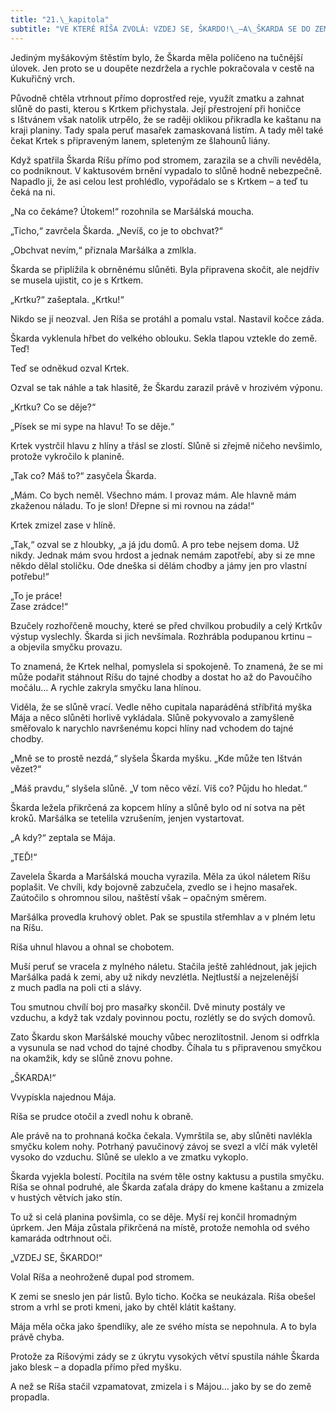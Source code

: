 ```yaml
---
title: "21.\_kapitola"
subtitle: "VE KTERÉ RÍŠA ZVOLÁ: VZDEJ SE, ŠKARDO!\_–A\_ŠKARDA SE DO ZEMĚ PROPADNE"
---
```


Jediným myšákovým štěstím bylo, že Škarda měla políčeno na tučnější úlovek. Jen proto se u doupěte nezdržela a rychle pokračovala v cestě na Kukuřičný vrch.

Původně chtěla vtrhnout přímo doprostřed reje, využít zmatku a zahnat slůně do pasti, kterou s Krtkem přichystala. Její přestrojení při honičce s Ištvánem však natolik utrpělo, že se raději oklikou přikradla ke kaštanu na kraji planiny. Tady spala peruť masařek zamaskovaná listím. A tady měl také čekat Krtek s připraveným lanem, spleteným ze šlahounů liány.

Když spatřila Škarda Ríšu přímo pod stromem, zarazila se a chvíli nevěděla, co podniknout. V kaktusovém brnění vypadalo to slůně hodně nebezpečně. Napadlo ji, že asi celou lest prohlédlo, vypořádalo se s Krtkem – a teď tu čeká na ni.

„Na co čekáme? Útokem!“ rozohnila se Maršálská moucha.

„Ticho,“ zavrčela Škarda. „Nevíš, co je to obchvat?“

„Obchvat nevím,“ přiznala Maršálka a zmlkla.

Škarda se připlížila k obrněnému slůněti. Byla připravena skočit, ale nejdřív se musela ujistit, co je s Krtkem.

„Krtku?“ zašeptala. „Krtku!“

Nikdo se jí neozval. Jen Ríša se protáhl a pomalu vstal. Nastavil kočce záda.

Škarda vyklenula hřbet do velkého oblouku. Sekla tlapou vztekle do země. Teď!

Teď se odněkud ozval Krtek.

Ozval se tak náhle a tak hlasitě, že Škardu zarazil právě v hrozivém výponu.

„Krtku? Co se děje?“

„Písek se mi sype na hlavu! To se děje.“

Krtek vystrčil hlavu z hlíny a třásl se zlostí. Slůně si zřejmě ničeho nevšimlo, protože vykročilo k planině.

„Tak co? Máš to?“ zasyčela Škarda.

„Mám. Co bych neměl. Všechno mám. I provaz mám. Ale hlavně mám zkaženou náladu. To je slon! Dřepne si mi rovnou na záda!“

Krtek zmizel zase v hlíně.

„Tak,“ ozval se z hloubky, „a já jdu domů. A pro tebe nejsem doma. Už nikdy. Jednak mám svou hrdost a jednak nemám zapotřebí, aby si ze mne někdo dělal stoličku. Ode dneška si dělám chodby a jámy jen pro vlastní potřebu!“

„To je práce!  
Zase zrádce!“

Bzučely rozhořčeně mouchy, které se před chvilkou probudily a celý Krtkův výstup vyslechly. Škarda si jich nevšímala. Rozhrábla podupanou krtinu – a objevila smyčku provazu.

To znamená, že Krtek nelhal, pomyslela si spokojeně. To znamená, že se mi může podařit stáhnout Ríšu do tajné chodby a dostat ho až do Pavoučího močálu… A rychle zakryla smyčku lana hlínou.

Viděla, že se slůně vrací. Vedle něho cupitala naparáděná stříbřitá myška Mája a něco slůněti horlivě vykládala. Slůně pokyvovalo a zamyšleně směřovalo k narychlo navršenému kopci hlíny nad vchodem do tajné chodby.

„Mně se to prostě nezdá,“ slyšela Škarda myšku. „Kde může ten Ištván vězet?“

„Máš pravdu,“ slyšela slůně. „V tom něco vězí. Víš co? Půjdu ho hledat.“

Škarda ležela přikrčená za kopcem hlíny a slůně bylo od ní sotva na pět kroků. Maršálka se tetelila vzrušením, jenjen vystartovat.

„A kdy?“ zeptala se Mája.

„TEĎ!“

Zavelela Škarda a Maršálská moucha vyrazila. Měla za úkol náletem Ríšu poplašit. Ve chvíli, kdy bojovně zabzučela, zvedlo se i hejno masařek. Zaútočilo s ohromnou silou, naštěstí však – opačným směrem.

Maršálka provedla kruhový oblet. Pak se spustila střemhlav a v plném letu na Ríšu.

Ríša uhnul hlavou a ohnal se chobotem.

Muší peruť se vracela z mylného náletu. Stačila ještě zahlédnout, jak jejich Maršálka padá k zemi, aby už nikdy nevzlétla. Nejtlustší a nejzelenější z much padla na poli cti a slávy.

Tou smutnou chvílí boj pro masařky skončil. Dvě minuty postály ve vzduchu, a když tak vzdaly povinnou poctu, rozlétly se do svých domovů.

Zato Škardu skon Maršálské mouchy vůbec nerozlítostnil. Jenom si odfrkla a vysunula se nad vchod do tajné chodby. Číhala tu s připravenou smyčkou na okamžik, kdy se slůně znovu pohne.

„ŠKARDA!“

Vvypískla najednou Mája.

Ríša se prudce otočil a zvedl nohu k obraně.

Ale právě na to prohnaná kočka čekala. Vymrštila se, aby slůněti navlékla smyčku kolem nohy. Potrhaný pavučinový závoj se svezl a vlčí mák vyletěl vysoko do vzduchu. Slůně se uleklo a ve zmatku vykoplo.

Škarda vyjekla bolestí. Pocítila na svém těle ostny kaktusu a pustila smyčku. Ríša se ohnal podruhé, ale Škarda zaťala drápy do kmene kaštanu a zmizela v hustých větvích jako stín.

To už si celá planina povšimla, co se děje. Myší rej končil hromadným úprkem. Jen Mája zůstala přikrčená na místě, protože nemohla od svého kamaráda odtrhnout oči.

„VZDEJ SE, ŠKARDO!“

Volal Ríša a neohroženě dupal pod stromem.

K zemi se sneslo jen pár listů. Bylo ticho. Kočka se neukázala. Ríša obešel strom a vrhl se proti kmeni, jako by chtěl klátit kaštany.

Mája měla očka jako špendlíky, ale ze svého místa se nepohnula. A to byla právě chyba.

Protože za Ríšovými zády se z úkrytu vysokých větví spustila náhle Škarda jako blesk – a dopadla přímo před myšku.

A než se Ríša stačil vzpamatovat, zmizela i s Májou… jako by se do země propadla.
